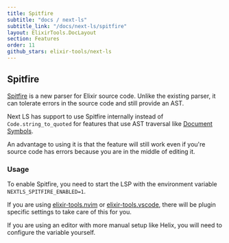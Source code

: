 ```yaml
---
title: Spitfire
subtitle: "docs / next-ls"
subtitle_link: "/docs/next-ls/spitfire"
layout: ElixirTools.DocLayout
section: Features
order: 11
github_stars: elixir-tools/next-ls
---
```


## Spitfire

[Spitfire](https://github.com/elixir-tools/spitfire) is a new parser for Elixir source code. Unlike the existing parser, it can tolerate errors in the source code and still provide an AST.

Next LS has support to use Spitfire internally instead of `Code.string_to_quoted` for features that use AST traversal like [Document Symbols](/docs/next-ls/document-symbols).

An advantage to using it is that the feature will still work even if you're source code has errors because you are in the middle of editing it.

### Usage

To enable Spitfire, you need to start the LSP with the environment variable `NEXTLS_SPITFIRE_ENABLED=1`.

If you are using [elixir-tools.nvim](https://github.com/elixir-tools/elixir-tools.nvim) or [elixir-tools.vscode](https://github.com/elixir-tools/elixir-tools.vscode), there will be plugin specific settings to take care of this for you.

If you are using an editor with more manual setup like Helix, you will need to configure the variable yourself.
